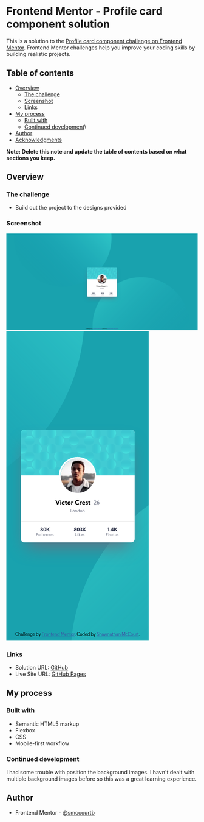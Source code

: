 # Frontend Mentor - Profile card component solution

This is a solution to the [Profile card component challenge on Frontend Mentor](https://www.frontendmentor.io/challenges/profile-card-component-cfArpWshJ). Frontend Mentor challenges help you improve your coding skills by building realistic projects.

## Table of contents

-   [Overview](#overview)
    -   [The challenge](#the-challenge)
    -   [Screenshot](#screenshot)
    -   [Links](#links)
-   [My process](#my-process)
    -   [Built with](#built-with)
    -   [Continued development](#continued-development)\
-   [Author](#author)
-   [Acknowledgments](#acknowledgments)

**Note: Delete this note and update the table of contents based on what sections you keep.**

## Overview

### The challenge

-   Build out the project to the designs provided

### Screenshot

![](/images/desktop.png)
![](/images/mobile.png)

### Links

-   Solution URL: [GitHub](https://github.com/smccourtb/fe-profile-card-component)
-   Live Site URL: [GitHub Pages](https://smccourtb.github.io/fe-profile-card-component/)

## My process

### Built with

-   Semantic HTML5 markup
-   Flexbox
-   CSS
-   Mobile-first workflow

### Continued development

I had some trouble with position the background images. I havn't dealt with multiple background images before so this was a great learning experience.

## Author

-   Frontend Mentor - [@smccourtb](https://www.frontendmentor.io/profile/smccourtb)
